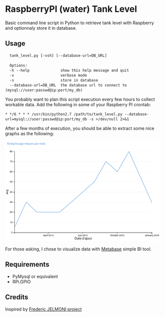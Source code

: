 # RaspberryPI (water) Tank Level

Basic command line script in Python to retrieve tank level with Raspberry and optionnaly store it in database.

## Usage

```
  tank_level.py [-vsh] [--database-url=DB_URL]
  
  Options:
  -h --help              show this help message and quit
  -v                     verbose mode
  -s                     store in database
  --database-url=DB_URL  the database url to connect to (mysql://user:passwd@ip:port/my_db)
```

You probably want to plan this script execution every few hours to collect workable data.
Add the following in some of your Raspberry PI crontab:

```
* */6 * * * /usr/bin/python2.7 /path/to/tank_level.py --database-url=mysql://user:passwd@ip:port/my_db -s >/dev/null 2>&1
```

After a few months of execution, you should be able to extract some nice graphs as the following:

![Raspberry tank level graph visualization](https://raw.githubusercontent.com/bobey/raspberry-tank-level/master/assets/tank_level_raspberry.png)

For those asking, I chose to visualize data with [Metabase](http://www.metabase.com/) simple BI tool.

## Requirements

- PyMysql or equivalent
- RPi.GPIO

## Credits

Inspired by [Frederic JELMONI project](http://www.fred-j.org/?p=364)
